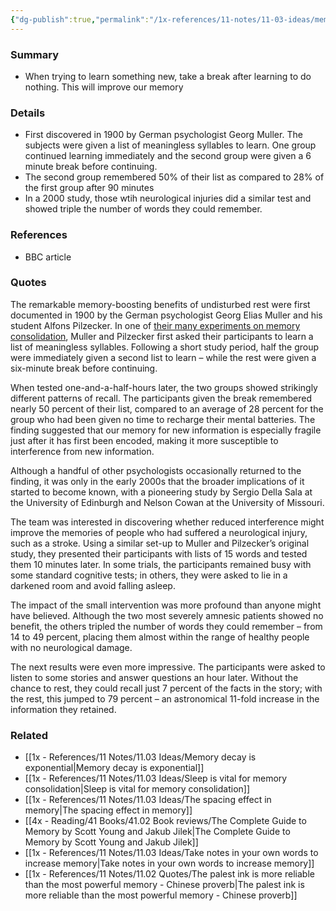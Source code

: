```yaml
---
{"dg-publish":true,"permalink":"/1x-references/11-notes/11-03-ideas/memory-improves-if-we-take-a-short-break-after-learning/","title":"Memory improves if we take a short break after learning","created":"2024-06-20T12:31:39.198+03:00","updated":"2024-06-20T13:09:13.993+03:00"}
---
```



### Summary
- When trying to learn something new, take a break after learning to do nothing. This will improve our memory

### Details
- First discovered in 1900 by German psychologist Georg Muller. The subjects were given a list of meaningless syllables to learn. One group continued learning immediately and the second group were given a 6 minute break before continuing. 
- The second group remembered 50% of their list as compared to 28% of the first group  after 90 minutes
- In a 2000 study, those wtih neurological injuries did a similar test and showed triple the number of words they could remember.

### References
- BBC article

### Quotes
The remarkable memory-boosting benefits of undisturbed rest were first documented in 1900 by the German psychologist Georg Elias Muller and his student Alfons Pilzecker. In one of [their many experiments on memory consolidation](http://learnmem.cshlp.org/content/6/2/77.full), Muller and Pilzecker first asked their participants to learn a list of meaningless syllables. Following a short study period, half the group were immediately given a second list to learn – while the rest were given a six-minute break before continuing.

When tested one-and-a-half-hours later, the two groups showed strikingly different patterns of recall. The participants given the break remembered nearly 50 percent of their list, compared to an average of 28 percent for the group who had been given no time to recharge their mental batteries. The finding suggested that our memory for new information is especially fragile just after it has first been encoded, making it more susceptible to interference from new information.

Although a handful of other psychologists occasionally returned to the finding, it was only in the early 2000s that the broader implications of it started to become known, with a pioneering study by Sergio Della Sala at the University of Edinburgh and Nelson Cowan at the University of Missouri.

The team was interested in discovering whether reduced interference might improve the memories of people who had suffered a neurological injury, such as a stroke. Using a similar set-up to Muller and Pilzecker’s original study, they presented their participants with lists of 15 words and tested them 10 minutes later. In some trials, the participants remained busy with some standard cognitive tests; in others, they were asked to lie in a darkened room and avoid falling asleep.

The impact of the small intervention was more profound than anyone might have believed. Although the two most severely amnesic patients showed no benefit, the others tripled the number of words they could remember – from 14 to 49 percent, placing them almost within the range of healthy people with no neurological damage.

The next results were even more impressive. The participants were asked to listen to some stories and answer questions an hour later. Without the chance to rest, they could recall just 7 percent of the facts in the story; with the rest, this jumped to 79 percent – an astronomical 11-fold increase in the information they retained.

### Related
- [[1x - References/11 Notes/11.03 Ideas/Memory decay is exponential\|Memory decay is exponential]]
- [[1x - References/11 Notes/11.03 Ideas/Sleep is vital for memory consolidation\|Sleep is vital for memory consolidation]]
- [[1x - References/11 Notes/11.03 Ideas/The spacing effect in memory\|The spacing effect in memory]]
- [[4x - Reading/41 Books/41.02 Book reviews/The Complete Guide to Memory by Scott Young and Jakub Jilek\|The Complete Guide to Memory by Scott Young and Jakub Jilek]]
- [[1x - References/11 Notes/11.03 Ideas/Take notes in your own words to increase memory\|Take notes in your own words to increase memory]]
- [[1x - References/11 Notes/11.02 Quotes/The palest ink is more reliable than the most powerful memory - Chinese proverb\|The palest ink is more reliable than the most powerful memory - Chinese proverb]]